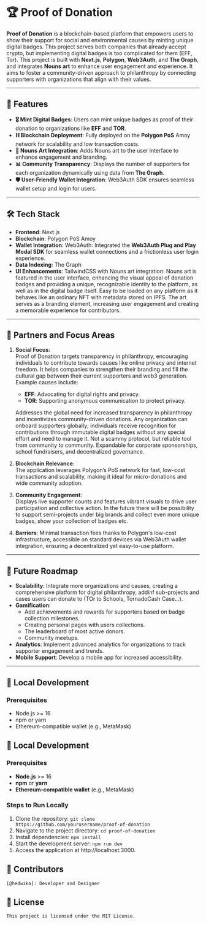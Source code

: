# 🏆 Proof of Donation

**Proof of Donation** is a blockchain-based platform that empowers users to show their support for social and environmental causes by minting unique digital badges. This project serves both companies that already accept crypto, but implementing digital badges is too complicated for them (EFF, Tor). This project is built with **Next.js**, **Polygon**, **Web3Auth**, and **The Graph**, and integrates **Nouns art** to enhance user engagement and experience. It aims to foster a community-driven approach to philanthropy by connecting supporters with organizations that align with their values.

---

## 🌟 Features
- **🎖 Mint Digital Badges**: Users can mint unique badges as proof of their donation to organizations like **EFF** and **TOR**.
- **⛓ Blockchain Deployment**: Fully deployed on the **Polygon PoS** Amoy network for scalability and low transaction costs.
- **🎨 Nouns Art Integration**: Adds Nouns art to the user interface to enhance engagement and branding.
- **📊 Community Transparency**: Displays the number of supporters for each organization dynamically using data from **The Graph**.
- **🛡 User-Friendly Wallet Integration**: Web3Auth SDK ensures seamless wallet setup and login for users.

---

## 🛠 Tech Stack
- **Frontend**: Next.js
- **Blockchain**: Polygon PoS Amoy
- **Wallet Integration**: Web3Auth: Integrated the **Web3Auth Plug and Play Modal SDK** for seamless wallet connections and a frictionless user login experience.
- **Data Indexing**: The Graph
- **UI Enhancements**: TailwindCSS with Nouns art integration: Nouns art is featured in the user interface, enhancing the visual appeal of donation badges and providing a unique, recognizable identity to the platform, as well as in the digital badge itself. Easy to be loaded on any platform as it behaves like an ordinary NFT with metadata stored on IPFS.
The art serves as a branding element, increasing user engagement and creating a memorable experience for contributors.

---

## 🤝 Partners and Focus Areas

1. **Social Focus**:  
   Proof of Donation targets transparency in philanthropy, encouraging individuals to contribute towards causes like online privacy and internet freedom. It helps companies to strengthen their branding and fill the cultural gap between their current supporters and web3 generation.
   Example causes include:
   - **EFF**: Advocating for digital rights and privacy.
   - **TOR**: Supporting anonymous communication to protect privacy.

   Addresses the global need for increased transparency in philanthropy and incentivizes community-driven donations. Any organization can onboard supporters globally; individuals receive recognition for contributions through immutable digital badges without any special effort and need to manage it.
   Not a scammy protocol, but reliable tool from community to community.
   Expandable for corporate sponsorships, school fundraisers, and decentralized governance.

2. **Blockchain Relevance**:  
   The application leverages Polygon’s PoS network for fast, low-cost transactions and scalability, making it ideal for micro-donations and wide community adoption.

3. **Community Engagement**:  
   Displays live supporter counts and features vibrant visuals to drive user participation and collective action. In the future there will be possibility to support semi-projects under big brands and collect even more unique badges, show your collection of badges etc.
   
4. **Barriers**:
    Minimal transaction fees thanks to Polygon's low-cost infrastructure, accessible on standard devices via Web3Auth wallet integration, ensuring a decentralized yet easy-to-use platform.

---

## 🚀 Future Roadmap
- **Scalability**: Integrate more organizations and causes, creating a comprehensive platform for digital philanthropy, addinf sub-projects and cases users can donate to (TOr to Schools, TornadoCash Case...).
- **Gamification**:
    - Add achievements and rewards for supporters based on badge collection milestones.
    - Creating personal pages with users collections.
    - The leaderboard of most active donors.
    - Community meetups.
- **Analytics**: Implement advanced analytics for organizations to track supporter engagement and trends.
- **Mobile Support**: Develop a mobile app for increased accessibility.

---

## 🔧 Local Development

### Prerequisites
- Node.js >= 16
- npm or yarn
- Ethereum-compatible wallet (e.g., MetaMask)

## 🔧 Local Development

### Prerequisites
- **Node.js** >= 16
- **npm** or **yarn**
- **Ethereum-compatible wallet** (e.g., MetaMask)

### Steps to Run Locally
1. Clone the repository:
   ```git clone https://github.com/yourusername/proof-of-donation```
2. Navigate to the project directory:
    ```cd proof-of-donation```
3. Install dependencies:
    ```npm install```
4. Start the development server:
    ```npm run dev```
5. Access the application at http://localhost:3000.

## 👥 Contributors
    [@hedwika]: Developer and Designer

## 📝 License
    This project is licensed under the MIT License.